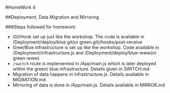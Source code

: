 #HomeWork 4

##Deployment, Data Migration and Mirroring

###Steps followed for homework:
* Git/Hook set up just like the workshop. The code is available in /Deployment/deploy/blue.git(or green.git)/hooks/post-receive
* Gree/Blue infrastructure is set up like the workshop. Code available in /Deployment/infrastructure.js and /Deployment/deploy/blue-www(or green-www)
* `/switch` route is implemented in /App/main.js which is later deployed within the green/ blue infrastructure. Details given in SWITCH.md
* Migration of data happens in infrastructure.js. Details available in MIGRATION.md
* Mirroring of data is done in /App/main.js. Details available in MIRROR.md
